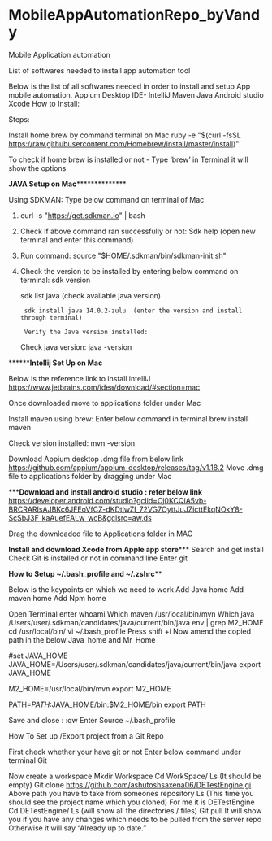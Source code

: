 # MobileAppAutomationRepo_byVandy
Mobile Application automation 


List of softwares needed to install app automation tool

Below is the list of all softwares needed in order to install and setup App mobile automation.
Appium Desktop
IDE- IntelliJ
Maven
Java
Android studio
Xcode
How to Install:

Steps:

Install home brew by command terminal on Mac
ruby -e "$(curl -fsSL https://raw.githubusercontent.com/Homebrew/install/master/install)"

To check if home brew is installed or not - Type ‘brew’ in Terminal it will show the options

********************************JAVA Setup on Mac**********************************************

Using SDKMAN:  Type below command on terminal of Mac
1. curl -s "https://get.sdkman.io" | bash

2. Check if above command ran successfully or not:
Sdk help (open new terminal and enter this command)

3. Run command: source "$HOME/.sdkman/bin/sdkman-init.sh"

4. Check the version to be installed by entering below command on terminal:
    sdk version

    sdk list java  (check available java version)

   	    sdk install java 14.0.2-zulu  (enter the version and install through terminal)

	    Verify the Java version installed:
    Check java version: java -version

****************************************Intellij Set Up on Mac**********************************

Below is the reference link to install intelliJ
https://www.jetbrains.com/idea/download/#section=mac

Once downloaded move to applications folder under Mac

Install maven using brew: Enter below command in terminal
brew install maven

Check version installed: mvn -version

Download Appium desktop .dmg file from below link
https://github.com/appium/appium-desktop/releases/tag/v1.18.2
Move .dmg file to applications folder by dragging under Mac

*********************Download and install android studio : refer below link******************
https://developer.android.com/studio?gclid=Cj0KCQiA5vb-BRCRARIsAJBKc6JFEoVfCZ-dKDtlwZI_72VG7OyttJuJZicttEkqNOkY8-ScSbJ3F_kaAuefEALw_wcB&gclsrc=aw.ds

Drag the downloaded file to Applications folder in MAC

**********************Install and download Xcode from Apple app store*************************
Search and get install
Check Git is installed or not in command line
Enter git



**************************How to Setup ~/.bash_profile and ~/.zshrc****************************

Below is the keypoints on which we need to work
Add Java home
Add maven home
Add Npm home
	
Open Terminal enter 
whoami
Which maven
/usr/local/bin/mvn
Which java
/Users/user/.sdkman/candidates/java/current/bin/java
env | grep M2_HOME
cd /usr/local/bin/
vi ~/.bash_profile
Press shift +i
Now amend the copied path in the below Java_home and Mr_Home

#set JAVA_HOME
JAVA_HOME=/Users/user/.sdkman/candidates/java/current/bin/java
export JAVA_HOME

M2_HOME=/usr/local/bin/mvn
export M2_HOME

PATH=$PATH:$JAVA_HOME/bin:$M2_HOME/bin
export PATH

Save and close : :qw
Enter Source ~/.bash_profile

How To Set up /Export project from a Git Repo 

First check whether your have git or not 
Enter below command under terminal
Git

Now create a workspace 
Mkdir Workspace
Cd WorkSpace/
Ls   (It should be empty)
Git clone https://github.com/ashutoshsaxena06/DETestEngine.gi
Above path you have to take from someones repository
Ls (This time you should see the project name which you cloned)
For me it is DETestEngine
Cd DETestEngine/
Ls  (will show all the directories / files)
Git pull 
It will show you if you have any changes which needs to be pulled from the server repo
Otherwise it will say “Already up to date.”











